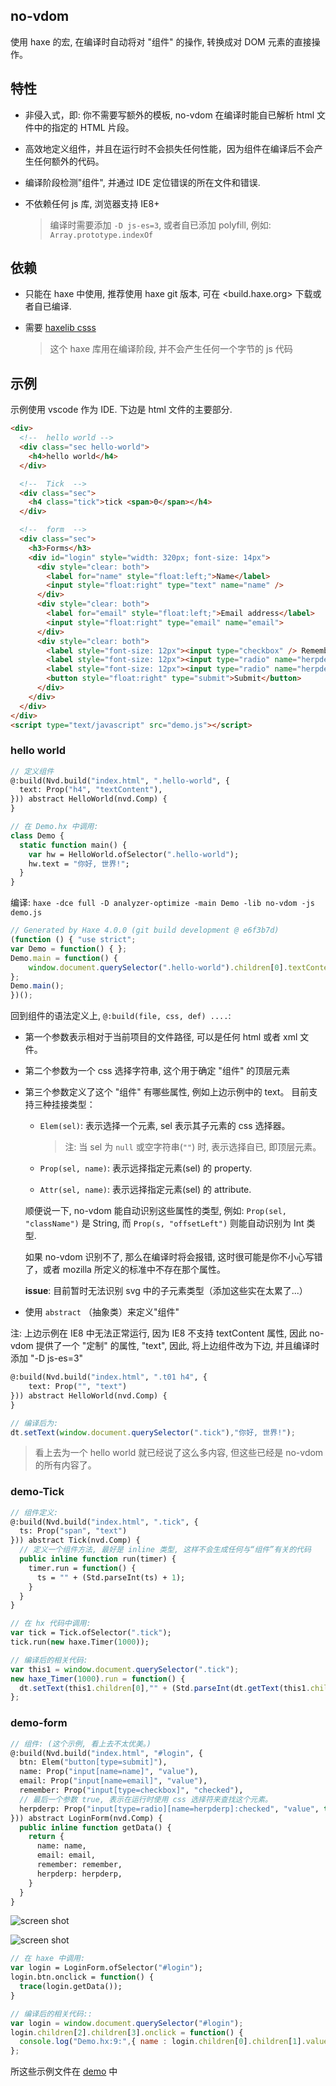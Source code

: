 no-vdom
--------

使用 haxe 的宏, 在编译时自动将对 "组件" 的操作, 转换成对 DOM 元素的直接操作。

## 特性

* 非侵入式，即: 你不需要写额外的模板, no-vdom 在编译时能自已解析 html 文件中的指定的 HTML 片段。

* 高效地定义组件，并且在运行时不会损失任何性能，因为组件在编译后不会产生任何额外的代码。

* 编译阶段检测"组件", 并通过 IDE 定位错误的所在文件和错误.

* 不依赖任何 js 库, 浏览器支持 IE8+

  > 编译时需要添加 `-D js-es=3`, 或者自已添加 polyfill, 例如: `Array.prototype.indexOf`

## 依赖

* 只能在 haxe 中使用, 推荐使用 haxe git 版本, 可在 <build.haxe.org> 下载或者自已编译.

* 需要 [haxelib csss](https://github.com/R32/css-selector)

  > 这个 haxe 库用在编译阶段, 并不会产生任何一个字节的 js 代码

## 示例

示例使用 vscode 作为 IDE. 下边是 html 文件的主要部分.

```html
<div>
  <!--  hello world -->
  <div class="sec hello-world">
    <h4>hello world</h4>
  </div>

  <!--  Tick  -->
  <div class="sec">
    <h4 class="tick">tick <span>0</span></h4>
  </div>

  <!--  form  -->
  <div class="sec">
    <h3>Forms</h3>
    <div id="login" style="width: 320px; font-size: 14px">
      <div style="clear: both">
        <label for="name" style="float:left;">Name</label>
        <input style="float:right" type="text" name="name" />
      </div>
      <div style="clear: both">
        <label for="email" style="float:left;">Email address</label>
        <input style="float:right" type="email" name="email">
      </div>
      <div style="clear: both">
        <label style="font-size: 12px"><input type="checkbox" /> Remember me </label>
        <label style="font-size: 12px"><input type="radio" name="herpderp" value="herp" checked="checked" /> Herp </label>
        <label style="font-size: 12px"><input type="radio" name="herpderp" value="derp" /> Derp </label>
        <button style="float:right" type="submit">Submit</button>
      </div>
    </div>
  </div>
</div>
<script type="text/javascript" src="demo.js"></script>
```

### hello world

```hx
// 定义组件
@:build(Nvd.build("index.html", ".hello-world", {
  text: Prop("h4", "textContent"),
})) abstract HelloWorld(nvd.Comp) {
}
```

```hx
// 在 Demo.hx 中调用:
class Demo {
  static function main() {
    var hw = HelloWorld.ofSelector(".hello-world");
    hw.text = "你好, 世界!";
  }
}
```

编译: `haxe -dce full -D analyzer-optimize -main Demo -lib no-vdom -js demo.js`

```js
// Generated by Haxe 4.0.0 (git build development @ e6f3b7d)
(function () { "use strict";
var Demo = function() { };
Demo.main = function() {
    window.document.querySelector(".hello-world").children[0].textContent = "你好, 世界!";
};
Demo.main();
})();
```

回到组件的语法定义上, `@:build(file, css, def) ....`:

* 第一个参数表示相对于当前项目的文件路径, 可以是任何 html 或者 xml 文件。

* 第二个参数为一个 css 选择字符串, 这个用于确定 "组件" 的顶层元素

* 第三个参数定义了这个 "组件" 有哪些属性, 例如上边示例中的 text。 目前支持三种挂接类型：

  - `Elem(sel)`: 表示选择一个元素, sel 表示其子元素的 css 选择器。

    > 注: 当 sel 为 `null` 或空字符串(`""`) 时, 表示选择自已, 即顶层元素。

  - `Prop(sel, name)`: 表示远择指定元素(sel) 的 property.

  - `Attr(sel, name)`: 表示远择指定元素(sel) 的 attribute.

  顺便说一下, no-vdom 能自动识别这些属性的类型, 例如: `Prop(sel, "className")` 是 String, 而 `Prop(s, "offsetLeft")` 则能自动识别为 Int 类型.

  如果 no-vdom 识别不了, 那么在编译时将会报错, 这时很可能是你不小心写错了，或者 mozilla 所定义的标准中不存在那个属性。

  **issue**: 目前暂时无法识别 svg 中的子元素类型（添加这些实在太累了...）

* 使用 `abstract` （抽象类）来定义"组件"


注: 上边示例在 IE8 中无法正常运行, 因为 IE8 不支持 textContent 属性, 因此 no-vdom 提供了一个 "定制" 的属性, "text",
因此, 将上边组件改为下边, 并且编译时添加 "-D js-es=3"

```hx
@:build(Nvd.build("index.html", ".t01 h4", {
    text: Prop("", "text")
})) abstract HelloWorld(nvd.Comp) {
}
```

```js
// 编译后为:
dt.setText(window.document.querySelector(".tick"),"你好, 世界!");
```

> 看上去为一个 hello world 就已经说了这么多内容, 但这些已经是 no-vdom 的所有内容了。

### demo-Tick

```hx
// 组件定义:
@:build(Nvd.build("index.html", ".tick", {
  ts: Prop("span", "text")
})) abstract Tick(nvd.Comp) {
  // 定义一个组件方法, 最好是 inline 类型, 这样不会生成任何与“组件”有关的代码
  public inline function run(timer) {
    timer.run = function() {
      ts = "" + (Std.parseInt(ts) + 1);
    }
  }
}
```

```hx
// 在 hx 代码中调用:
var tick = Tick.ofSelector(".tick");
tick.run(new haxe.Timer(1000));
```

```js
// 编译后的相关代码:
var this1 = window.document.querySelector(".tick");
new haxe_Timer(1000).run = function() {
  dt.setText(this1.children[0],"" + (Std.parseInt(dt.getText(this1.children[0])) + 1));
};
```

### demo-form

```hx
// 组件: (这个示例, 看上去不太优美。)
@:build(Nvd.build("index.html", "#login", {
  btn: Elem("button[type=submit]"),
  name: Prop("input[name=name]", "value"),
  email: Prop("input[name=email]", "value"),
  remember: Prop("input[type=checkbox]", "checked"),
  // 最后一个参数 true, 表示在运行时使用 css 选择符来查找这个元素。
  herpderp: Prop("input[type=radio][name=herpderp]:checked", "value", true),
})) abstract LoginForm(nvd.Comp) {
  public inline function getData() {
    return {
      name: name,
      email: email,
      remember: remember,
      herpderp: herpderp,
    }
  }
}
```

![screen shot](demo/demo.gif)

![screen shot](demo/demo-2.gif)

```hx
// 在 haxe 中调用:
var login = LoginForm.ofSelector("#login");
login.btn.onclick = function() {
  trace(login.getData());
}
```

```js
// 编译后的相关代码::
var login = window.document.querySelector("#login");
login.children[2].children[3].onclick = function() {
  console.log("Demo.hx:9:",{ name : login.children[0].children[1].value, email : login.children[1].children[1].value, remember : login.children[2].children[0].children[0].checked, herpderp : login.querySelector("input[type=radio][name=herpderp]:checked").value});
};
```

所这些示例文件在 [demo](demo/Demo.hx?ts=4) 中
